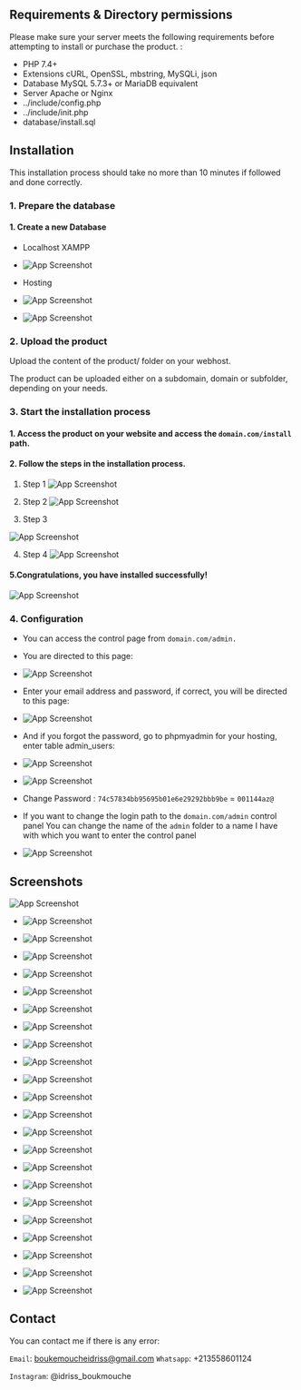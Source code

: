 
## Requirements & Directory permissions

Please make sure your server meets the following requirements before attempting to install or purchase the product. :
- PHP 7.4+
- Extensions cURL, OpenSSL, mbstring, MySQLi, json
- Database MySQL 5.7.3+ or MariaDB equivalent
- Server Apache or Nginx
- ../include/config.php
- ../include/init.php
- database/install.sql

## Installation
This installation process should take no more than 10 minutes if followed and done correctly.

### 1. Prepare the database
#### 1. Create a new Database
- Localhost XAMPP

- ![App Screenshot](https://raw.githubusercontent.com/TerminalDZ/TRPortfolio/main/image/3.png)

- Hosting
- ![App Screenshot](https://raw.githubusercontent.com/TerminalDZ/TRPortfolio/main/image/28.png)

- ![App Screenshot](https://raw.githubusercontent.com/TerminalDZ/TRPortfolio/main/image/29.png)

### 2. Upload the product

Upload the content of the product/ folder on your webhost.

The product can be uploaded either on a subdomain, domain or subfolder, depending on your needs.

### 3. Start the installation process

#### 1. Access the product on your website and access the `domain.com/install` path.

#### 2. Follow the steps in the installation process.

1. Step 1
![App Screenshot](https://raw.githubusercontent.com/TerminalDZ/TRPortfolio/main/image/1.png)

2. Step 2
![App Screenshot](https://raw.githubusercontent.com/TerminalDZ/TRPortfolio/main/image/2.png)

3. Step 3

![App Screenshot](https://raw.githubusercontent.com/TerminalDZ/TRPortfolio/main/image/4.png)

4. Step 4
![App Screenshot](https://raw.githubusercontent.com/TerminalDZ/TRPortfolio/main/image/5.png)

#### 5.Congratulations, you have installed successfully!

![App Screenshot](https://raw.githubusercontent.com/TerminalDZ/TRPortfolio/main/image/6.png)

### 4. Configuration

- You can access the control page from `domain.com/admin.`

- You are directed to this page:
- ![App Screenshot](https://raw.githubusercontent.com/TerminalDZ/TRPortfolio/main/image/12.png)


- Enter your email address and password, if correct, you will be directed to this page:
- ![App Screenshot](https://raw.githubusercontent.com/TerminalDZ/TRPortfolio/main/image/13.png)


- And if you forgot the password, go to phpmyadmin for your hosting, enter table admin_users:
- ![App Screenshot](https://raw.githubusercontent.com/TerminalDZ/TRPortfolio/main/image/32.png)
- ![App Screenshot](https://raw.githubusercontent.com/TerminalDZ/TRPortfolio/main/image/50.png)

- Change Password : `74c57834bb95695b01e6e29292bbb9be`  = `001144az@`
- If you want to change the login path to the `domain.com/admin` control panel You can change the name of the `admin` folder to a name I have with which you want to enter the control panel
- ![App Screenshot](https://raw.githubusercontent.com/TerminalDZ/TRPortfolio/main/image/33.png)

## Screenshots

 ![App Screenshot](https://raw.githubusercontent.com/TerminalDZ/TRPortfolio/main/image/TRPortfoliotr.png)

- ![App Screenshot](https://raw.githubusercontent.com/TerminalDZ/TRPortfolio/main/image/6.png)

- ![App Screenshot](https://raw.githubusercontent.com/TerminalDZ/TRPortfolio/main/image/7.png)

- ![App Screenshot](https://raw.githubusercontent.com/TerminalDZ/TRPortfolio/main/image/8.png)
- ![App Screenshot](https://raw.githubusercontent.com/TerminalDZ/TRPortfolio/main/image/9.png)
- ![App Screenshot](https://raw.githubusercontent.com/TerminalDZ/TRPortfolio/main/image/10.png)
- ![App Screenshot](https://raw.githubusercontent.com/TerminalDZ/TRPortfolio/main/image/11.png)
- ![App Screenshot](https://raw.githubusercontent.com/TerminalDZ/TRPortfolio/main/image/12.png)
- ![App Screenshot](https://raw.githubusercontent.com/TerminalDZ/TRPortfolio/main/image/13.png)
- ![App Screenshot](https://raw.githubusercontent.com/TerminalDZ/TRPortfolio/main/image/14.png)
- ![App Screenshot](https://raw.githubusercontent.com/TerminalDZ/TRPortfolio/main/image/15.png)
- ![App Screenshot](https://raw.githubusercontent.com/TerminalDZ/TRPortfolio/main/image/16.png)
- ![App Screenshot](https://raw.githubusercontent.com/TerminalDZ/TRPortfolio/main/image/17.png)
- ![App Screenshot](https://raw.githubusercontent.com/TerminalDZ/TRPortfolio/main/image/18.png)
- ![App Screenshot](https://raw.githubusercontent.com/TerminalDZ/TRPortfolio/main/image/19.png)
- ![App Screenshot](https://raw.githubusercontent.com/TerminalDZ/TRPortfolio/main/image/20.png)
- ![App Screenshot](https://raw.githubusercontent.com/TerminalDZ/TRPortfolio/main/image/21.png)
- ![App Screenshot](https://raw.githubusercontent.com/TerminalDZ/TRPortfolio/main/image/22.png)
- ![App Screenshot](https://raw.githubusercontent.com/TerminalDZ/TRPortfolio/main/image/23.png)
- ![App Screenshot](https://raw.githubusercontent.com/TerminalDZ/TRPortfolio/main/image/24.png)

- ![App Screenshot](https://raw.githubusercontent.com/TerminalDZ/TRPortfolio/main/image/25.png)
- ![App Screenshot](https://raw.githubusercontent.com/TerminalDZ/TRPortfolio/main/image/26.png)
- ![App Screenshot](https://raw.githubusercontent.com/TerminalDZ/TRPortfolio/main/image/27.png)


## Contact

You can contact me if there is any error:

`Email`: boukemoucheidriss@gmail.com
`Whatsapp`: +213558601124

`Instagram`: @idriss_boukmouche

